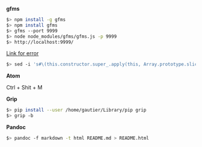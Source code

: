 **gfms**

``` bash
$> npm install -g gfms
$> npm install gfms
$> gfms --port 9999
$> node node_modules/gfms/gfms.js -p 9999
$> http://localhost:9999/
```

[Link for error](https://github.com/youurayy/gfms/issues/38)

``` bash
$> sed -i 's#\(this.constructor.super_.apply(this, Array.prototype.slice.call(arguments))\);#//\1#' node_modules/ws-rpc/lib/ws-rpc.js
```

**Atom**

Ctrl + Shit + M

**Grip**

``` bash
$> pip install --user /home/gautier/Library/pip grip
$> grip -b
```

**Pandoc**

``` bash
$> pandoc -f markdown -t html README.md > README.html
```
